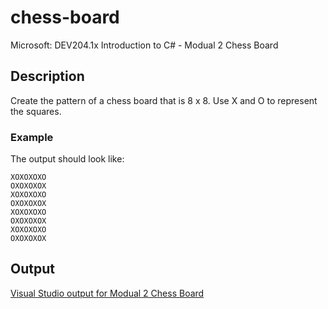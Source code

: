 # chess-board
 Microsoft: DEV204.1x Introduction to C# - Modual 2 Chess Board
## Description
Create the pattern of a chess board that is 8 x 8. Use X and O to represent the squares.
### Example
The output should look like:
```
XOXOXOXO
OXOXOXOX
XOXOXOXO
OXOXOXOX
XOXOXOXO
OXOXOXOX
XOXOXOXO
OXOXOXOX
```
## Output
[Visual Studio output for Modual 2 Chess Board](output.png)
